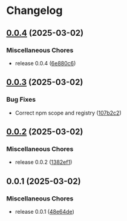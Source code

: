 # Changelog

## [0.0.4](https://github.com/gbicou/directus-extension-pdf-image/compare/v0.0.3...v0.0.4) (2025-03-02)


### Miscellaneous Chores

* release 0.0.4 ([6e880c6](https://github.com/gbicou/directus-extension-pdf-image/commit/6e880c6f0f049f3077d5f98a946cbdb404839bcc))

## [0.0.3](https://github.com/gbicou/directus-extension-pdf-image/compare/v0.0.2...v0.0.3) (2025-03-02)


### Bug Fixes

* Correct npm scope and registry ([107b2c2](https://github.com/gbicou/directus-extension-pdf-image/commit/107b2c20f69030e3d9d3f4a64884ef2b47696436))

## [0.0.2](https://github.com/gbicou/directus-extension-pdf-image/compare/v0.0.1...v0.0.2) (2025-03-02)


### Miscellaneous Chores

* release 0.0.2 ([1382ef1](https://github.com/gbicou/directus-extension-pdf-image/commit/1382ef1d1298e33554f28fe7b6dfacc82b0bfaf2))

## 0.0.1 (2025-03-02)


### Miscellaneous Chores

* release 0.0.1 ([48e64de](https://github.com/gbicou/directus-extension-pdf-image/commit/48e64dec2f33d21affdeb76d04770238984b09dc))
